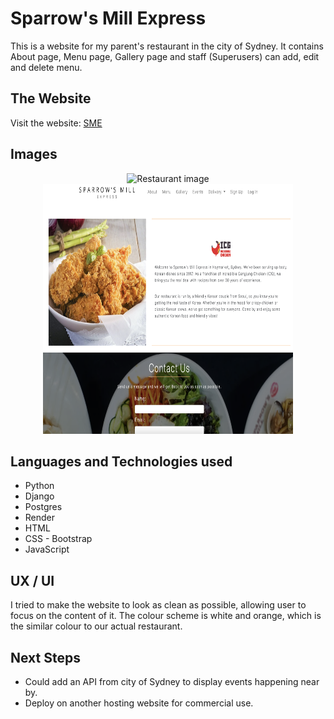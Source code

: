# Sparrow's Mill Express

This is a website for my parent's restaurant in the city of Sydney. It contains About page, Menu page, Gallery page and staff (Superusers) can add, edit and delete menu. 

## The Website

Visit the website: [SME](https://sparrowsmillexpress.onrender.com)


## Images


<p align="center" width="100%">
    <img src="main_app/static/image/readme1.png" height="400" width="400px" alt="Restaurant image"/>
    <img src="main_app/static/image/readme2.png" height="400" width="400px" alt="Restaurant image"/>
</p>


## Languages and Technologies used

* Python
* Django
* Postgres
* Render
* HTML
* CSS - Bootstrap
* JavaScript

## UX / UI

I tried to make the website to look as clean as possible, allowing user to focus on the content of it. The colour scheme is white and orange, which is the similar colour to our actual restaurant.

## Next Steps

* Could add an API from city of Sydney to display events happening near by.
* Deploy on another hosting website for commercial use.
